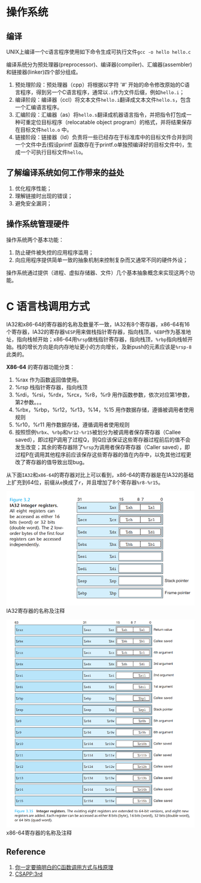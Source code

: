# 操作系统

## 编译
UNIX上编译一个c语言程序使用如下命令生成可执行文件`gcc -o hello hello.c`

编译系统分为预处理器(preprocessor)、编译器(compiler)、汇编器(assembler)和链接器(linker)四个部分组成。

1. 预处理阶段：预处理器（cpp）将根据以字符 '#' 开始的命令修改原始的C语言程序，得到另一个C语言程序，通常以`.i`作为文件后缀，例如`hello.i`；
2. 编译阶段：编译器（ccl）将文本文件`hello.i`翻译成文本文件`hello.s`，包含一个汇编语言程序。
3. 汇编阶段：汇编器（as）将`hello.s`翻译成机器语言指令，并把指令打包成一种可重定位目标程序（relocatable object program）的格式，并将结果保存在目标文件`hello.o` 中。
4. 链接阶段：链接器（ld）负责将一些已经存在于标准库中的目标文件合并到同一个文件中去(假设printf 函数存在于printf.o单独预编译好的目标文件中)，生成一个可执行目标文件`hello`。

## 了解编译系统如何工作带来的益处
1. 优化程序性能；
2. 理解链接时出现的错误；
3. 避免安全漏洞；

## 操作系统管理硬件
操作系统两个基本功能：
1. 防止硬件被失控的应用程序滥用；
2. 向应用程序提供简单一致的抽象机制来控制复杂而又通常不同的硬件外设；

操作系统通过提供（进程、虚拟存储器、文件）几个基本抽象概念来实现这两个功能。


# C 语言栈调用方式

IA32和x86-64的寄存器的名称及数量不一致，IA32有8个寄存器，x86-64有16个寄存器，IA32的寄存器`%ESP`用来做栈指针寄存器，指向栈顶，`%EBP`作为基准地址，指向栈帧开始；x86-64用`%rsp`做栈指针寄存器，指向栈顶，`%rbp`指向栈帧开始。栈的增长方向是向内存地址更小的方向增长，及新push的元素应该是`%rsp-8`此类的。

**X86-64** 的寄存器功能分类：
1. %rax 作为函数返回值使用。
2. %rsp 栈指针寄存器，指向栈顶
3. %rdi，%rsi，%rdx，%rcx，%r8，%r9 用作函数参数，依次对应第1参数，第2参数。。。
4. %rbx，%rbp，%r12，%r13，%14，%15 用作数据存储，遵循被调用者使用规则
5. %r10，%r11 用作数据存储，遵循调用者使用规则
6. 按照惯例`%rbx`、`%rbp`和`%r12-%r15`被划分为被调用者保存寄存器（Callee saved），即过程P调用了过程Q，则Q应该保证这些寄存器过程前后的值不会发生改变；其余的寄存器除了`%rsp`为调用者保存寄存器（Caller saved），即过程P在调用其他程序前应该保存这些寄存器的值在内存中，以免其他过程更改了寄存器的值导致出现bug。


从下面`IA32`和`x86-64`的寄存器对比上可以看到，x86-64的寄存器是在IA32的基础上扩充到64位，前缀从`e`换成了`r`，并且增加了8个寄存器`%r8-%r15`。

![IA32寄存器](imgs/IA32_c_registers.png)
IA32寄存器的名称及注释

![x86-64寄存器](imgs/x86_64_c_registers.png)
x86-64寄存器的名称及注释



## Reference
1. [你一定要搞明白的C函数调用方式与栈原理](https://mp.weixin.qq.com/s?__biz=MzU2MTkwMTE4Nw==&mid=2247486799&amp;idx=1&amp;sn=dcf7602b48a383d2d5cafcd6688d0445&source=41#wechat_redirect)
2. [CSAPP:3rd]()
